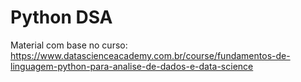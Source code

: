 # Python DSA

Material com base no curso: https://www.datascienceacademy.com.br/course/fundamentos-de-linguagem-python-para-analise-de-dados-e-data-science
